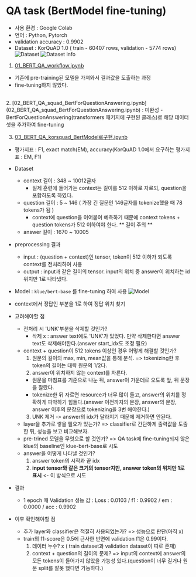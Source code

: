 # QA task (BertModel fine-tuning)
- 사용 환경 : Google Colab
- 언어 : Python, Pytorch
- validation accuracy : 0.9902
- Dataset : KorQuAD 1.0 ( train - 60407 rows, validation - 5774 rows)
![Dataset](https://velog.velcdn.com/images/ttogle918/post/98eb076d-e1b9-4372-a1e2-7b4aeaffbaee/image.png)
![Dataset info](https://velog.velcdn.com/images/ttogle918/post/9eac083b-d43f-476b-805a-461cf50ea1e2/image.png)

1. [01_BERT_QA_workflow.ipynb](https://github.com/ttogle918/AI_practice/blob/main/QA%20task/01_BERT_QA_workflow.ipynb)
  - 기존에 pre-training된 모델을 가져와서 결과값을 도출하는 과정
  - fine-tuning하지 않았다.  
<br>
2. [02_BERT_QA_squad_BertForQuestionAnswering.ipynb](02_BERT_QA_squad_BertForQuestionAnswering.ipynb) : 미완성
  - BertForQuestionAnswering(transformers 패키지에 구현된 클래스)로 해당 데이터셋을 추가하여 fine-tuning   

<br>

3. [03_BERT_QA_korsquad_BertModel로구현.ipynb](https://github.com/ttogle918/AI_practice/blob/main/QA%20task/03_BERT_QA_korsquad_BertModel%EB%A1%9C%EA%B5%AC%ED%98%84.ipynb)
  
  - 평가지표 : F1, exact match(EM), accuracy(KorQuAD 1.0에서 요구하는 평가지표 : EM, F1)
  - Dataset
    - context 길이 : 348 ~ 10012글자
      - 실제 훈련에 들어가는 context는 길이를 512 이하로 자르되, question을 포함하도록 하였다.
    - question 길이 : 5 ~ 146 ( 가장 긴 질문인 146글자를 tokenize했을 때 78 tokens가 됨 )
      - context에 question을 이어붙여 예측하기 때문에 context tokens + question tokens가 512 이하여야 한다. ** 길이 주의 **
    - answer 길이 : 1670 ~ 10005
  - preprocessing 결과
    - input : (question + context)인 tensor, token이 512 이하가 되도록 context를 전처리하여 사용
    - output : input과 같은 길이의 tensor. input의 위치 중 answer이 위치하는 id 위치만 1로 나타냈다.
  
  - Model :  `klue/bert-base` 를 fine-tuning 하여 사용
  ![Model](https://velog.velcdn.com/images/ttogle918/post/8ca5d438-e9f8-4b44-8c3c-abe62d044362/image.png)
  - context에서 정답인 부분을 1로 하여 정답 위치 찾기

  - 고려해야할 점
    - 전처리 시 'UNK'부분을 삭제할 것인가?
      - 삭제 x : answer text에도 'UNK'가 있었다. 만약 삭제한다면 answer text도 삭제해야한다.(answer start_idx도 조정 필요)
    - context + question이 512 tokens 이상인 경우 어떻게 해결할 것인가?
      1. 원문의 길이의 max, min, mean값을 통해 분석. => tokenizing한 후 token의 길이는 대략 원문의 1/2다.
      2. answer이 위치하지 않는 context를 자른다.
        - 원문을 마침표를 기준으로 나눈 뒤, answer이 가운데로 오도록 앞, 뒤 문장을 잘랐다.
        - tokenize한 뒤 자르면 resource가 너무 많이 들고, answer의 위치를 정확하게 파악하기 힘들다.(answer 이전까지의 문장, answer의 문장, answer 이후의 문장으로 tokenizing을 3번 해야한다.)
      3. UNK 제거 -> answer의 idx가 달라지기 때문에 제거하면 안된다.
    - layer을 추가로 쌓을 필요가 있는가? => classifier로 간단하게 출력값을 도출한 뒤, 성능을 보고 비교해보자.
    - pre-trined 모델을 무엇으로 할 것인가? => QA task에 fine-tuning되지 않은 klue의 baseline인 klue-bert-base로 시도
    - answer을 어떻게 나타낼 것인가?
      1. answer token의 시작과 끝 idx
      2. **input tensor와 같은 크기의 tensor지만, answer token의 위치만 1로 표시** <- 이 방식으로 시도
  - 결과
    - 1 epoch 때 Validation 성능 값 : Loss : 0.0103 / f1 : 0.9902 / em : 0.0000 / acc : 0.9902
  - 이후 확인해야할 점
    - 추가 layer와 classifier은 적절히 사용되었는가? => 성능으로 판단(아직 x)
    - train의 f1-score은 0.5에 근사한 반면에 validation f1은 0.99이다.
      1. 데이터 누수? x ( train dataset과 validation dataset이 따로 존재)
      2. context + question의 길이의 문제? => input의 context에 answer의 모든 tokens이 들어가지 않았을 가능성 있다.(question이 너무 길거나 원문 split를 잘못 했다면 가능하다.)
      
    
